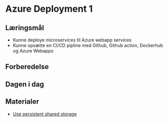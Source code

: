 # Azure Deployment 1


## Læringsmål
* Kunne deploye microservices til Azure webapp services
* Kunne opsætte en CI/CD pipline med Github, Github action, Dockerhub og Azure Webapps

## Forberedelse

## Dagen i dag

## Materialer
* [Use persistent shared storage](https://learn.microsoft.com/en-us/azure/app-service/configure-custom-container?pivots=container-linux&tabs=debian#use-persistent-shared-storage)

